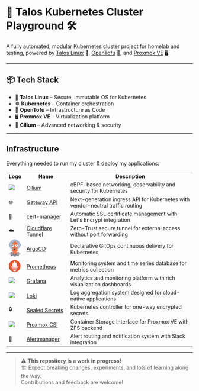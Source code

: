 # 🚧 Talos Kubernetes Cluster Playground 🛠️

A fully automated, modular Kubernetes cluster project for homelab and testing, powered by [Talos Linux](https://www.talos.dev/) 🐧, [OpenTofu](https://opentofu.org/) 🌱, and [Proxmox VE](https://www.proxmox.com/) 🖥️.

---

## 📦 Tech Stack

- 🐧 **Talos Linux** – Secure, immutable OS for Kubernetes
- ☸️ **Kubernetes** – Container orchestration
- 🌱 **OpenTofu** – Infrastructure as Code
- 🖥️ **Proxmox VE** – Virtualization platform
- 🦑 **Cilium** – Advanced networking & security

---

## Infrastructure

Everything needed to run my cluster & deploy my applications:

<table>
    <tr>
        <th>Logo</th>
        <th>Name</th>
        <th>Description</th>
    </tr>
    <tr>
        <td><img width="32" src="https://cdn.jsdelivr.net/gh/cilium/cilium/Documentation/images/logo-solo.svg"></td>
        <td><a href="https://cilium.io/">Cilium</a></td>
        <td>eBPF-based networking, observability and security for Kubernetes</td>
    </tr>
    <tr>
        <td>🌐</td>
        <td><a href="https://gateway-api.sigs.k8s.io/">Gateway API</a></td>
        <td>Next-generation ingress API for Kubernetes with vendor-neutral traffic routing</td>
    </tr>
    <tr>
        <td>🔐</td>
        <td><a href="https://cert-manager.io/">cert-manager</a></td>
        <td>Automatic SSL certificate management with Let's Encrypt integration</td>
    </tr>
    <tr>
        <td>☁️</td>
        <td><a href="https://developers.cloudflare.com/cloudflare-one/connections/connect-networks/">Cloudflare Tunnel</a></td>
        <td>Zero-Trust secure tunnel for external access without port forwarding</td>
    </tr>
    <tr>
        <td><img width="32" src="https://raw.githubusercontent.com/argoproj/argo-cd/master/docs/assets/argo.png"></td>
        <td><a href="https://argo-cd.readthedocs.io/">ArgoCD</a></td>
        <td>Declarative GitOps continuous delivery for Kubernetes</td>
    </tr>
    <tr>
        <td><img width="32" src="https://raw.githubusercontent.com/prometheus/prometheus/main/documentation/images/prometheus-logo.svg"></td>
        <td><a href="https://prometheus.io/">Prometheus</a></td>
        <td>Monitoring system and time series database for metrics collection</td>
    </tr>
    <tr>
        <td><img width="32" src="https://cdn.jsdelivr.net/gh/grafana/grafana@main/public/img/grafana_icon.svg"></td>
        <td><a href="https://grafana.com/">Grafana</a></td>
        <td>Analytics and monitoring platform with rich visualization dashboards</td>
    </tr>
    <tr>
        <td><img width="32" src="https://cdn.jsdelivr.net/gh/grafana/loki@main/docs/sources/logo_and_name.png"></td>
        <td><a href="https://grafana.com/oss/loki/">Loki</a></td>
        <td>Log aggregation system designed for cloud-native applications</td>
    </tr>
    <tr>
        <td>🔒</td>
        <td><a href="https://sealed-secrets.netlify.app/">Sealed Secrets</a></td>
        <td>Kubernetes controller for one-way encrypted secrets</td>
    </tr>
    <tr>
        <td><img width="32" src="https://www.yuribacciarini.com/content/images/2023/07/image-4.png"></td>
        <td><a href="https://github.com/kubernetes-csi/csi-driver-nfs">Proxmox CSI</a></td>
        <td>Container Storage Interface for Proxmox VE with ZFS backend</td>
    </tr>
    <tr>
        <td>🚨</td>
        <td><a href="https://prometheus.io/docs/alerting/latest/alertmanager/">Alertmanager</a></td>
        <td>Alert routing and notification system with Slack integration</td>
    </tr>
</table>

---

> ⚠️ **This repository is a work in progress!**  
> 🏗️ Expect breaking changes, experiments, and lots of learning along the way.  
> Contributions and feedback are welcome!
